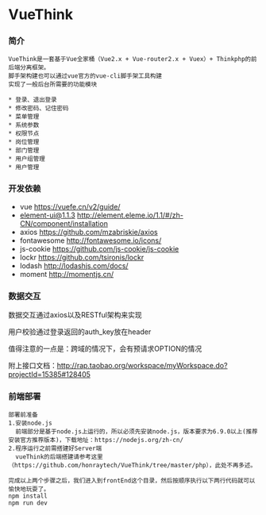 # VueThink
### 简介
```
VueThink是一套基于Vue全家桶（Vue2.x + Vue-router2.x + Vuex）+ Thinkphp的前后端分离框架。
脚手架构建也可以通过vue官方的vue-cli脚手架工具构建
实现了一般后台所需要的功能模块

* 登录、退出登录
* 修改密码、记住密码
* 菜单管理
* 系统参数
* 权限节点
* 岗位管理
* 部门管理
* 用户组管理
* 用户管理
```

### 开发依赖
* vue <https://vuefe.cn/v2/guide/>
* element-ui@1.1.3  <http://element.eleme.io/1.1/#/zh-CN/component/installation>
* axios  <https://github.com/mzabriskie/axios>
* fontawesome <http://fontawesome.io/icons/>
* js-cookie  <https://github.com/js-cookie/js-cookie>
* lockr  <https://github.com/tsironis/lockr>
* lodash  <http://lodashjs.com/docs/>
* moment  <http://momentjs.cn/>


### 数据交互
数据交互通过axios以及RESTful架构来实现

用户校验通过登录返回的auth_key放在header

值得注意的一点是：跨域的情况下，会有预请求OPTION的情况

附上接口文档：<http://rap.taobao.org/workspace/myWorkspace.do?projectId=15385#128405>


### 前端部署
```
部署前准备
1.安装node.js
  前端部分是基于node.js上运行的，所以必须先安装node.js，版本要求为6.9.0以上(推荐安装官方推荐版本)，下载地址：https://nodejs.org/zh-cn/
2.程序运行之前需搭建好Server端
  vueThink的后端搭建请参考这里（https://github.com/honraytech/VueThink/tree/master/php），此处不再多述。
  
完成以上两个步骤之后，我们进入到frontEnd这个目录，然后按顺序执行以下两行代码就可以愉快地玩耍了。
npm install
npm run dev
```
